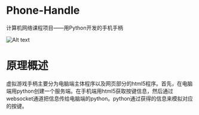 # Phone-Handle
计算机网络课程项目——用Python开发的手机手柄

 ![Alt text](https://github.com/Wu-Jiaxin/Phone-Handle/UI_Image/1.png)
# 原理概述
虚拟游戏手柄主要分为电脑端主体程序以及网页部分的html5程序。首先，在电脑端用python创建一个服务端。在手机端用html5获取按键信息，然后通过websocket通道把信息传给电脑端的python。python通过获得的信息来模拟对应的按键。
